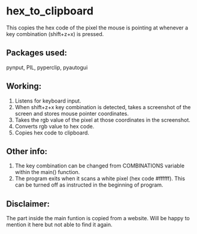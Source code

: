 # hex_to_clipboard

This copies the hex code of the pixel the mouse is pointing at whenever a key combination (shift+z+x) is pressed.

## Packages used:
pynput, PIL, pyperclip, pyautogui

## Working:
1. Listens for keyboard input. 
2. When shift+z+x key combination is detected, takes a screenshot of the screen and stores mouse pointer coordinates.
3. Takes the rgb value of the pixel at those coordinates in the screenshot.
4. Converts rgb value to hex code.
5. Copies hex code to clipboard.

## Other info:
1. The key combination can be changed from COMBINATIONS variable within the main() function.
2. The program exits when it scans a white pixel (hex code #ffffff). This can be turned off as instructed in the beginning of program.

## Disclaimer:
The part inside the main funtion is copied from a website. Will be happy to mention it here but not able to find it again.
